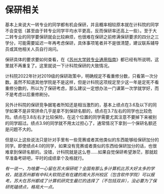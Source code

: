 # 保研相关

基本上来说大一转专业的同学都有机会保研，并且概率相较原本就在计科院的同学不会变低（甚至由于转专业同学平均水平更高，反而保研率还高上一些）。至于大二转专业的同学要保研就会比较麻烦，也很难在保研之前修满保研要求的四分之三学分，可能需要延迟一年再考虑保研，具体事项笔者并不是很清楚，建议联系辅导员或其他相关人员自行询问。

保研具体的要求要如何查看，在《[苏州大学转专业通用指南](https://github.com/Snowfly-T/SUDA-major-change-guide-universal)》都已经有所说明，这里就不再重复了。这里就说一下计科院保研的大致情况。

计科院2022年针对2019级的保研政策中，明确规定不看重修分数，只看第一次分数。虽然不知道其他学院是不是这样，但是计科院这项规定至少这一年是定死不看重修分数的，所以为了保研考虑，那么建议一定想办法一门课第一次学就学好，而不是考虑以后重修刷分。

另外计科院的保研竞争据笔者所知还是相当激烈的，基本上绩点在3.6及以下的同学如果不是非常拼命几乎是拿不到保研名额的，绩点在3.7左右的同学也比较危险。绩点在3.8左右才比较保险，在这个位置的同学需要尤其注意不要掉下来被别的同学超过。绩点3.9的同学就不用太过担心了，通常情况下拿到一个保研名额还是问题不大的。

但是以上这些说法只是针对手里有一些竞赛或者其他类似的东西能够给保研加分的同学。即使绩点4.0的同学，如果没有竞赛或者类似的东西给保研加分的话，也很难拿到保研名额的。没错，计科院就是这么卷……如果自觉保研希望渺茫，那就趁早准备考研吧，平时的成绩拿个及格就行。

*有一说一，为啥要一心留在苏大保研呢？全国有那么多计算机比苏大好太多的学校，就连苏州都有中科大软院还有在建的南大苏州校区（包含软件学院）可以报考。苏大在苏州都成了计算机研究生最烂的选择了（不包括双非），没必要为了保研死磕绩点，格局大一点。*